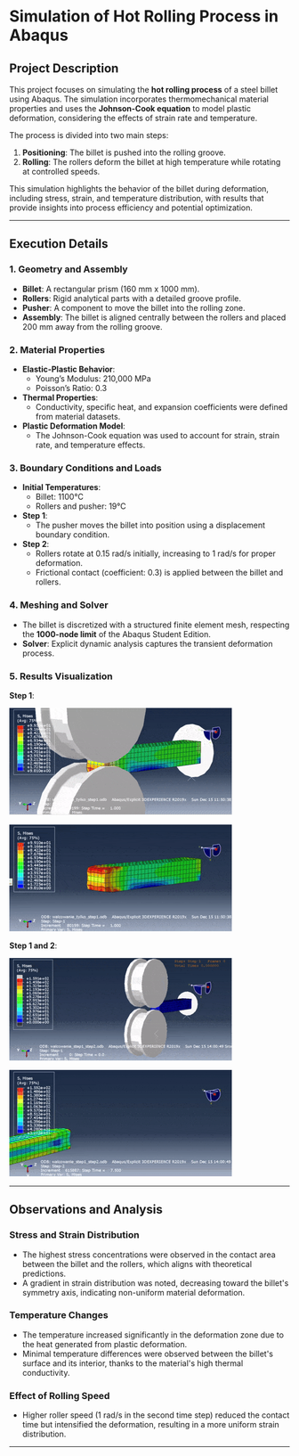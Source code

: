 # Simulation of Hot Rolling Process in Abaqus  

## Project Description  
This project focuses on simulating the **hot rolling process** of a steel billet using Abaqus. The simulation incorporates thermomechanical material properties and uses the **Johnson-Cook equation** to model plastic deformation, considering the effects of strain rate and temperature.  

The process is divided into two main steps:  
1. **Positioning**: The billet is pushed into the rolling groove.  
2. **Rolling**: The rollers deform the billet at high temperature while rotating at controlled speeds.

This simulation highlights the behavior of the billet during deformation, including stress, strain, and temperature distribution, with results that provide insights into process efficiency and potential optimization.  

---

## Execution Details  

### 1. Geometry and Assembly  
- **Billet**: A rectangular prism (160 mm x 1000 mm).  
- **Rollers**: Rigid analytical parts with a detailed groove profile.  
- **Pusher**: A component to move the billet into the rolling zone.  
- **Assembly**: The billet is aligned centrally between the rollers and placed 200 mm away from the rolling groove.  

### 2. Material Properties  
- **Elastic-Plastic Behavior**:  
  - Young’s Modulus: 210,000 MPa  
  - Poisson’s Ratio: 0.3  
- **Thermal Properties**:  
  - Conductivity, specific heat, and expansion coefficients were defined from material datasets.  
- **Plastic Deformation Model**:  
  - The Johnson-Cook equation was used to account for strain, strain rate, and temperature effects.  

### 3. Boundary Conditions and Loads  
- **Initial Temperatures**:  
  - Billet: 1100°C  
  - Rollers and pusher: 19°C  
- **Step 1**:  
  - The pusher moves the billet into position using a displacement boundary condition.  
- **Step 2**:  
  - Rollers rotate at 0.15 rad/s initially, increasing to 1 rad/s for proper deformation.  
  - Frictional contact (coefficient: 0.3) is applied between the billet and rollers.  

### 4. Meshing and Solver  
- The billet is discretized with a structured finite element mesh, respecting the **1000-node limit** of the Abaqus Student Edition.  
- **Solver**: Explicit dynamic analysis captures the transient deformation process.  

### 5. Results Visualization  

**Step 1**:

![](/descriptions/resources/s1.gif)

![](/descriptions/resources/s1_2.gif)

**Step 1 and 2**:

![](/descriptions/resources/s1_s2.gif)

![](/descriptions/resources/s1_s2_2.gif)

---

## Observations and Analysis  

### Stress and Strain Distribution  
- The highest stress concentrations were observed in the contact area between the billet and the rollers, which aligns with theoretical predictions.  
- A gradient in strain distribution was noted, decreasing toward the billet's symmetry axis, indicating non-uniform material deformation.  

### Temperature Changes  
- The temperature increased significantly in the deformation zone due to the heat generated from plastic deformation.  
- Minimal temperature differences were observed between the billet's surface and its interior, thanks to the material's high thermal conductivity.  

### Effect of Rolling Speed  
- Higher roller speed (1 rad/s in the second time step) reduced the contact time but intensified the deformation, resulting in a more uniform strain distribution.

---